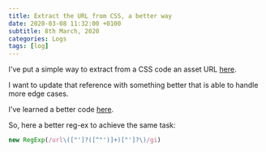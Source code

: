 ```yaml
---
title: Extract the URL from CSS, a better way
date: 2020-03-08 11:32:00 +0100
subtitle: 8th March, 2020
categories: Logs
tags: [log]
---
```


I've put a simple way to extract from a CSS code an asset URL [here](/blog/log/how-to-extract-the-url-from-the-css-background-image-property-with-regex).

I want to update that reference with something better that is able to handle more edge cases.

I've learned a better code [here](https://github.com/bubkoo/html-to-image/commit/8755c31a40fe4854d9856a22fdf261a92f65a64e).

So, here a better reg-ex to achieve the same task:

```javascript
new RegExp(/url\(["']?([^"')]+)["']?\)/gi)
```

